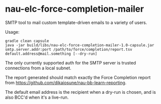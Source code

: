 # nau-elc-force-completion-mailer
SMTP tool to mail custom template-driven emails to a variety of users.

Usage:
```
gradle clean capsule
java -jar build/libs/nau-elc-force-completion-mailer-1.0-capsule.jar smtp.server.addr:port /path/to/force/completion/report.tsv default.address@mail.something [--dry-run]
```

The only currently supported auth for the SMTP server is trusted connections from a local subnet.

The report generated should match exactly the Force Completion report from https://github.com/dikaiosune/nau-bb-learn-reporting.

The default email address is the recipient when a dry-run is chosen, and is also BCC'd when it's a live-run.
